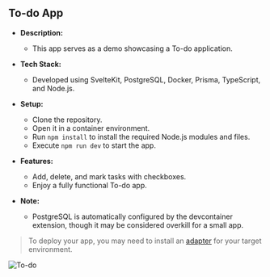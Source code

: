## To-do App

- **Description:**

  - This app serves as a demo showcasing a To-do application.

- **Tech Stack:**

  - Developed using SvelteKit, PostgreSQL, Docker, Prisma, TypeScript, and Node.js.

- **Setup:**

  - Clone the repository.
  - Open it in a container environment.
  - Run `npm install` to install the required Node.js modules and files.
  - Execute `npm run dev` to start the app.

- **Features:**

  - Add, delete, and mark tasks with checkboxes.
  - Enjoy a fully functional To-do app.

- **Note:**
  - PostgreSQL is automatically configured by the devcontainer extension, though it may be considered overkill for a small app.

> To deploy your app, you may need to install an [adapter](https://kit.svelte.dev/docs/adapters) for your target environment.

![To-do](https://github.com/velitetik/To-Do-App/assets/113057734/5ff2daaf-db6d-43a7-8ad3-b4f561a017d0)
